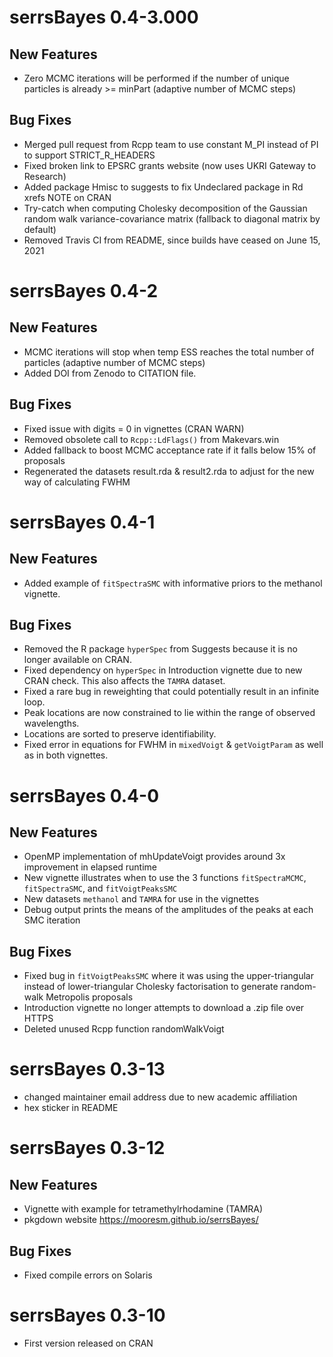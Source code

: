 # serrsBayes 0.4-3.000

## New Features

* Zero MCMC iterations will be performed if the number of unique particles is already >= minPart (adaptive number of MCMC steps)

## Bug Fixes

* Merged pull request from Rcpp team to use constant M_PI instead of PI to support STRICT_R_HEADERS
* Fixed broken link to EPSRC grants website (now uses UKRI Gateway to Research)
* Added package Hmisc to suggests to fix Undeclared package in Rd xrefs NOTE on CRAN
* Try-catch when computing Cholesky decomposition of the Gaussian random walk variance-covariance matrix (fallback to diagonal matrix by default)
* Removed Travis CI from README, since builds have ceased on June 15, 2021

# serrsBayes 0.4-2

## New Features

* MCMC iterations will stop when temp ESS reaches the total number of particles (adaptive number of MCMC steps)
* Added DOI from Zenodo to CITATION file.

## Bug Fixes

* Fixed issue with digits = 0 in vignettes (CRAN WARN)
* Removed obsolete call to `Rcpp::LdFlags()` from Makevars.win
* Added fallback to boost MCMC acceptance rate if it falls below 15% of proposals
* Regenerated the datasets result.rda	& result2.rda to adjust for the new way of calculating FWHM

# serrsBayes 0.4-1

## New Features

* Added example of `fitSpectraSMC` with informative priors to the methanol vignette.

## Bug Fixes

* Removed the R package ``hyperSpec`` from Suggests because it is no longer available on CRAN.
* Fixed dependency on ``hyperSpec`` in Introduction vignette due to new CRAN check. This also affects the ``TAMRA`` dataset.
* Fixed a rare bug in reweighting that could potentially result in an infinite loop.
* Peak locations are now constrained to lie within the range of observed wavelengths.
* Locations are sorted to preserve identifiability.
* Fixed error in equations for FWHM in `mixedVoigt` & `getVoigtParam` as well as in both vignettes.

# serrsBayes 0.4-0

## New Features

* OpenMP implementation of mhUpdateVoigt provides around 3x improvement in elapsed runtime
* New vignette illustrates when to use the 3 functions `fitSpectraMCMC`, `fitSpectraSMC`, and `fitVoigtPeaksSMC`
* New datasets ``methanol`` and ``TAMRA`` for use in the vignettes
* Debug output prints the means of the amplitudes of the peaks at each SMC iteration

## Bug Fixes

* Fixed bug in ``fitVoigtPeaksSMC`` where it was using the upper-triangular instead of lower-triangular Cholesky factorisation to generate random-walk Metropolis proposals
* Introduction vignette no longer attempts to download a .zip file over HTTPS
* Deleted unused Rcpp function randomWalkVoigt

# serrsBayes 0.3-13

* changed maintainer email address due to new academic affiliation
* hex sticker in README

# serrsBayes 0.3-12

## New Features

* Vignette with example for tetramethylrhodamine (TAMRA)
* pkgdown website https://mooresm.github.io/serrsBayes/

## Bug Fixes

* Fixed compile errors on Solaris

# serrsBayes 0.3-10

* First version released on CRAN
